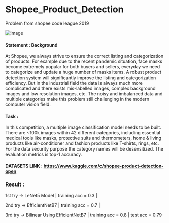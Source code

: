 # Shopee_Product_Detection
Problem from shopee code league 2019

![image](https://user-images.githubusercontent.com/62899961/120929170-2f30d400-c712-11eb-8b81-67781029f0be.png)


#### Statement : Background

At Shopee, we always strive to ensure the correct listing and categorization of products. For example due to the recent pandemic situation, face masks become extremely popular for both buyers and sellers, everyday we need to categorize and update a huge number of masks items. A robust product detection system will significantly improve the listing and categorization efficiency. But in the industrial field the data is always much more complicated and there exists mis-labelled images, complex background images and low resolution images, etc. The noisy and imbalanced data and multiple categories make this problem still challenging in the modern computer vision field.

#### Task :

In this competition, a multiple image classification model needs to be built. There are ~100k images within 42 different categories, including essential medical tools like masks, protective suits and thermometers, home & living products like air-conditioner and fashion products like T-shirts, rings, etc. For the data security purpose the category names will be desensitized. The evaluation metrics is top-1 accuracy.

#### DATASETS LINK : https://www.kaggle.com/c/shopee-product-detection-open

### Result :

1st try -> LeNet5 Model                  | training acc = 0.3 |

2nd try -> EfficientNetB7                | training acc = 0.7 |

3rd try -> Bilinear Using EfficientNetB7 | training acc = 0.8 | test acc = 0.79 
